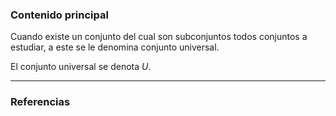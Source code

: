 ### Contenido principal

Cuando existe un conjunto del cual son subconjuntos todos conjuntos a estudiar, a este se le denomina conjunto universal.

El conjunto universal se denota $U$.

--- 
### Referencias
